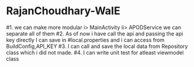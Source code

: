 # RajanChoudhary-WaIE

#1. we can make more modular i> MainActivity ii> APODService we can separate all of them
#2. As of now i have call the api and passing the api key directly I can save in #local.properties and i can access from BuildConfig,API_KEY
#3. I can call and save the local data from Repository class which i did not made.
#4. I can write unit test for atleast viewmodel class

